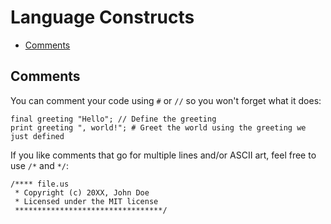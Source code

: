 # Language Constructs

- [Comments](#comments)

## Comments

You can comment your code using `#` or `//` so you won't forget what it does:

    final greeting "Hello"; // Define the greeting
    print greeting ", world!"; # Greet the world using the greeting we just defined

If you like comments that go for multiple lines and/or ASCII art, feel free to use `/*` and `*/`:

    /**** file.us
     * Copyright (c) 20XX, John Doe
     * Licensed under the MIT license
     *********************************/
